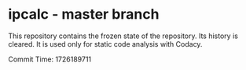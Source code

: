 # ipcalc - master branch

This repository contains the frozen state of the repository.
Its history is cleared. It is used only for static code
analysis with Codacy.

Commit Time: 1726189711